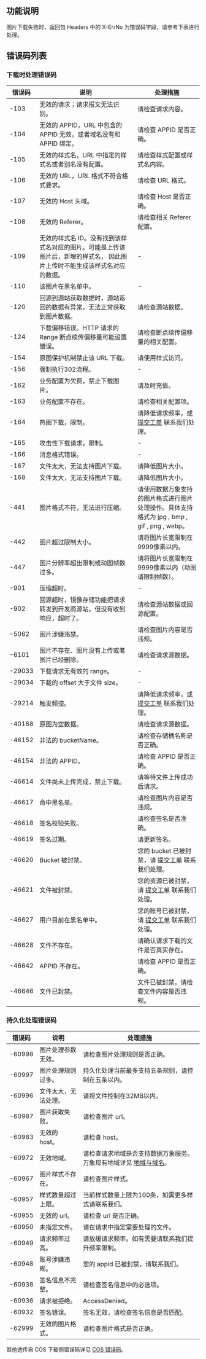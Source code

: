 ## 功能说明

图片下载失败时，返回包 Headers 中的 X-ErrNo 为错误码字段，请参考下表进行处理。

## 错误码列表

### 下载时处理错误码

| 错误码 | 说明                                                         | 处理措施                                                     |
| ------ | ------------------------------------------------------------ | ------------------------------------------------------------ |
| -103   | 无效的请求；请求报文无法识别。                                | 请检查请求内容。                                               |
| -104   | 无效的 APPID，URL 中包含的 APPID 无效，或者域名没有和 APPID 绑定。 | 请检查 APPID 是否正确。|                              
| -105   | 无效的样式名，URL 中指定的样式名或者别名没有配置。             | 请检查样式配置或样式名内容。|                   
| -106   | 无效的 URL，URL 格式不符合格式要求。                          | 请检查 URL 格式。                                    |
| -107   | 无效的 Host 头域。                                             | 请检查 Host 是否正确。                                         |
| -108   | 无效的 Referer。                                               | 请检查相关 Referer 配置。                                      |
| -109   | 无效的样式名 ID。没有找到该样式名对应的图片。可能是上传该图片后，新增的样式名， 因此图片上传时不能生成该样式名对应的数据。 |                                 -                             |
| -110   | 该图片在黑名单中。                                             |                   -                                        |
| -120   | 回源到源站获取数据时，源站返回的数据有异常，无法正常获取到图片数据。 | 请检查源站数据。               |
| -124   | 下载偏移错误。HTTP 请求的 Range 断点续传偏移量可能设置错误。   | 请检查断点续传偏移量的相关配置。|                               
| -154   | 原图保护机制禁止该 URL 下载。                                | 请使用样式访问。                                               |
| -156   | 强制执行302流程。                                              |                   -                                           |
| -162   | 业务配置为欠费，禁止下载图片。                                 | 请及时充值。                                                   |
| -163   | 业务配置不存在。                                               | 请检查相关配置项。                                             |
| -164   | 热图下载，限制。                                               | 请降低请求频率，或 [提交工单](https://console.cloud.tencent.com/workorder/category) 联系我们处理。 |              -
| -165   | 攻击性下载请求，限制。                                         |           -                                                   |
| -166   | 消息格式错误。                                                 |          -                                                    |
| -167   | 文件太大，无法支持图片下载。                                   | 请降低图片大小。                                               |
| -168   | 文件太大，无法支持图片下载。                                   | 请降低图片大小。                                               |
| -441   | 图片格式不符，无法进行压缩。                                   | 请使用数据万象支持的图片格式进行图片处理操作。具体支持格式为 jpg , bmp , gif , png , webp。 |                                                 -
| -442   | 图片超过限制大小。                                             | 请将图片长宽限制在9999像素以内。                     |
| -447   | 图片分辨率超出限制或动图帧数过多。                                | 请将图片长宽限制在9999像素以内（动图请限制帧数）。   |
| -901   | 压缩超时。                                                     |                     -                                         |
| -902   | 回源超时，镜像存储功能把请求转发到开发商源站，但没有收到响应，超时了。 | 请检查源站数据或回源配置。|                                    
| -5062  | 图片涉嫌违禁。                                                 | 请检查图片内容是否违规。                                       |
| -6101  | 图片不存在、图片没有上传或者图片已经删除。              | 请检查请求源数据。  |                                         
| -29033 | 下载请求无有效的 range。                                     |           -                                                   |
| -29034 | 下载的 offset 大于文件 size。                                  |           -                                                |
| -29214 | 触发频控。                                                     | 请降低请求频率，或 [提交工单](https://console.cloud.tencent.com/workorder/category) 联系我们处理。 |
| -40168 | 原图为空数据。                                                 | 请检查请求源数据。                                             |
| -46152 | 非法的 bucketName。                                            | 请检查存储桶名称是否正确。 |                                 
| -46154 | 非法的 APPID。                                                 | 请检查 APPID 是否正确。                                        |
| -46614 | 文件尚未上传完成，禁止下载。                                   | 请等待文件上传成功后请求。 |                              
| -46617 | 命中黑名单。                                                   | 请检查图片内容是否违规。                                       |
| -46618 | 签名校验失败。                                                 | 请检查签名是否准确。                                           |
| -46619 | 签名过期。                                                     | 请更新签名。                                                   |
| -46620 | Bucket 被封禁。                                                | 您的 bucket 已被封禁，请 [提交工单](https://console.cloud.tencent.com/workorder/category) 联系我们处理。 |     -
| -46621 | 文件被封禁。                                                   | 您的资源已被封禁，请 [提交工单](https://console.cloud.tencent.com/workorder/category) 联系我们处理。 |
| -46627 | 用户目前在黑名单中。                                           | 您的账号已被封禁，请 [提交工单](https://console.cloud.tencent.com/workorder/category) 联系我们处理。 |
| -46628 | 文件不存在。                                                   | 请确认请求下载的文件是否真实存在。                        |
| -46642 | APPID 不存在。                                                 | 请检查 APPID 是否正确。                                     |
| -46646 | 文件已封禁。                                                   | 文件已被封禁，请检查文件内容是否违规。  |                    

### 持久化处理错误码
| 错误码 | 说明       | 处理措施            |
| ------ | ------------------------------------------------------------ | ------------------------------------------------------------ |
|-60998|图片处理参数无效。|请检查图片处理规则是否正确。|
|-60997|图片处理规则过多。|持久化处理当前最多支持五条规则，请控制在五条以内。|
|-60996|文件太大，无法处理。|请将文件控制在32MB以内。|
|-60987|图片获取失败。|请检查图片 url。|
|-60983|无效的 host。|请检查 host。|
|-60972|无效地域。|请检查请求地域是否支持数据万象服务。万象现有地域详见 [地域与域名](https://cloud.tencent.com/document/product/460/31066)。|
|-60967|图片样式不存在。|请检查图片样式。|
|-60957|样式数量超过上限。|当前样式数量上限为100条，如需更多样式请联系我们。|
|-60955|无效的 url。|请检查 url 是否正确。|
|-60950|未指定文件。|请在请求中指定需要处理的文件。|
|-60949|请求频率过高。|请放缓请求频率。如有需要请联系我们提升频率限制。|
|-60948|账号涉嫌违规。|您的 appid 已被封禁，请联系我们。|
|-60938|签名信息不完整。|请检查签名信息中的必选项。|
|-60936|请求被拒绝。|AccessDenied。|
|-60932|签名错误。|签名无效，请检查签名信息是否匹配。|
|-62999|无效的图片格式。|请检查图片格式是否正确。|


其他透传自 COS 下载侧错误码详见 [COS 错误码](https://cloud.tencent.com/document/product/436/8432)。
